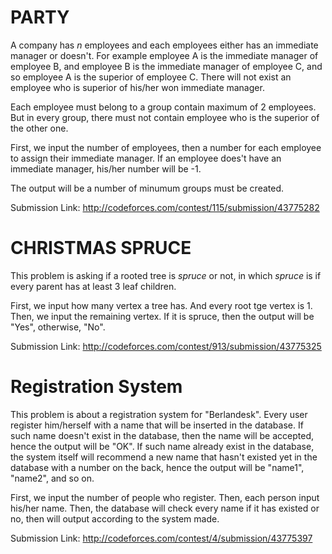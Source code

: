 # PARTY
A company has *n* employees and each employees either has an immediate manager or doesn't. For example 
employee A is the immediate manager of employee B, and employee B is the immediate manager of employee 
C, and so employee A is the superior of employee C. There will not exist an employee who is superior of his/her won
immediate manager.

Each employee must belong to a group contain maximum of 2 employees. But in every group, there must not 
contain employee who is the superior of the other one. 

First, we input the number of employees, then a number for each employee to assign their immediate manager.
If an employee does't have an immediate manager, his/her number will be -1.

The output will be a number of minumum groups must be created.

Submission Link: http://codeforces.com/contest/115/submission/43775282

# CHRISTMAS SPRUCE
This problem is asking if a rooted tree is *spruce* or not, in which *spruce* is if every parent 
has at least 3 leaf children.

First, we input how many vertex a tree has. And every root tge vertex is 1. Then, we input the 
remaining vertex. If it is spruce, then the output will be "Yes", otherwise, "No".

Submission Link: http://codeforces.com/contest/913/submission/43775325

# Registration System
This problem is about a registration system for "Berlandesk". Every user register him/herself with a 
name that will be inserted in the database. If such name doesn't exist in the database, then the name 
will be accepted, hence the output will be "OK". If such name already exist in the database, the 
system itself will recommend a new name that hasn't existed yet in the database with a number on the 
back, hence the output will be "name1", "name2", and so on.

First, we input the number of people who register. Then, each person input his/her name. Then, the 
database will check every name if it has existed or no, then will output according to the system made.

Submission Link: http://codeforces.com/contest/4/submission/43775397
